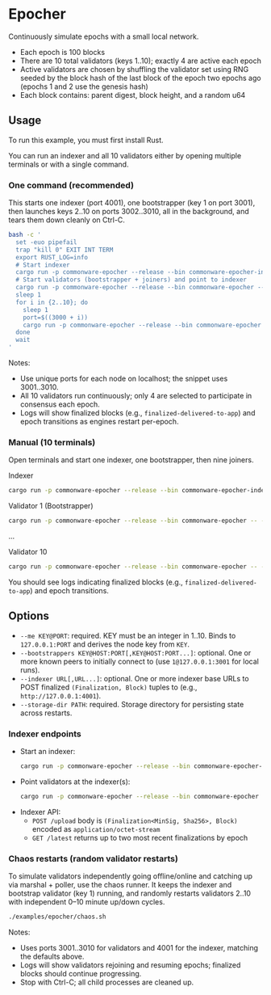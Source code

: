 # Epocher

Continuously simulate epochs with a small local network.

- Each epoch is 100 blocks
- There are 10 total validators (keys 1..10); exactly 4 are active each epoch
- Active validators are chosen by shuffling the validator set using RNG seeded by the block hash of the last block of the epoch two epochs ago (epochs 1 and 2 use the genesis hash)
- Each block contains: parent digest, block height, and a random u64

## Usage

To run this example, you must first install Rust.

You can run an indexer and all 10 validators either by opening multiple terminals or with a single command.

### One command (recommended)

This starts one indexer (port 4001), one bootstrapper (key 1 on port 3001), then launches keys 2..10 on ports 3002..3010, all in the background, and tears them down cleanly on Ctrl-C.

```bash
bash -c '
  set -euo pipefail
  trap "kill 0" EXIT INT TERM
  export RUST_LOG=info
  # Start indexer
  cargo run -p commonware-epocher --release --bin commonware-epocher-indexer -- --me 1@4001 &
  # Start validators (bootstrapper + joiners) and point to indexer
  cargo run -p commonware-epocher --release --bin commonware-epocher -- --me 1@3001 --indexer http://127.0.0.1:4001 --storage-dir /tmp/commonware-epocher/1 &
  sleep 1
  for i in {2..10}; do
    sleep 1
    port=$((3000 + i))
    cargo run -p commonware-epocher --release --bin commonware-epocher -- --me ${i}@${port} --bootstrappers 1@127.0.0.1:3001 --indexer http://127.0.0.1:4001 --storage-dir /tmp/commonware-epocher/${i} &
  done
  wait
'
```

Notes:
- Use unique ports for each node on localhost; the snippet uses 3001..3010.
- All 10 validators run continuously; only 4 are selected to participate in consensus each epoch.
- Logs will show finalized blocks (e.g., `finalized-delivered-to-app`) and epoch transitions as engines restart per-epoch.

### Manual (10 terminals)

Open terminals and start one indexer, one bootstrapper, then nine joiners.

Indexer
```bash
cargo run -p commonware-epocher --release --bin commonware-epocher-indexer -- --me 1@4001
```

Validator 1 (Bootstrapper)
```bash
cargo run -p commonware-epocher --release --bin commonware-epocher -- --me 1@3001 --indexer http://127.0.0.1:4001
```

...

Validator 10
```bash
cargo run -p commonware-epocher --release --bin commonware-epocher -- --me 10@3010 --bootstrappers 1@127.0.0.1:3001 --indexer http://127.0.0.1:4001
```

You should see logs indicating finalized blocks (e.g., `finalized-delivered-to-app`) and epoch transitions.

## Options

- `--me KEY@PORT`: required. KEY must be an integer in 1..10. Binds to `127.0.0.1:PORT` and derives the node key from `KEY`.
- `--bootstrappers KEY@HOST:PORT[,KEY@HOST:PORT...]`: optional. One or more known peers to initially connect to (use `1@127.0.0.1:3001` for local runs).
 - `--indexer URL[,URL...]`: optional. One or more indexer base URLs to POST finalized `(Finalization, Block)` tuples to (e.g., `http://127.0.0.1:4001`).
 - `--storage-dir PATH`: required. Storage directory for persisting state across restarts.

### Indexer endpoints

- Start an indexer:
  ```bash
  cargo run -p commonware-epocher --release --bin commonware-epocher-indexer -- --me 1@4001
  ```
- Point validators at the indexer(s):
  ```bash
  cargo run -p commonware-epocher --release --bin commonware-epocher -- --me 2@3002 --bootstrappers 1@127.0.0.1:3001 --indexer http://127.0.0.1:4001
  ```
- Indexer API:
  - `POST /upload` body is `(Finalization<MinSig, Sha256>, Block)` encoded as `application/octet-stream`
  - `GET /latest` returns up to two most recent finalizations by epoch

### Chaos restarts (random validator restarts)

To simulate validators independently going offline/online and catching up via marshal + poller, use the chaos runner. It keeps the indexer and bootstrap validator (key 1) running, and randomly restarts validators 2..10 with independent 0–10 minute up/down cycles.

```bash
./examples/epocher/chaos.sh
```

Notes:
- Uses ports 3001..3010 for validators and 4001 for the indexer, matching the defaults above.
- Logs will show validators rejoining and resuming epochs; finalized blocks should continue progressing.
- Stop with Ctrl-C; all child processes are cleaned up.

